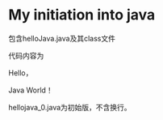 # My initiation into java

包含helloJava.java及其class文件

代码内容为

Hello，

Java World！

hellojava_0.java为初始版，不含换行。
